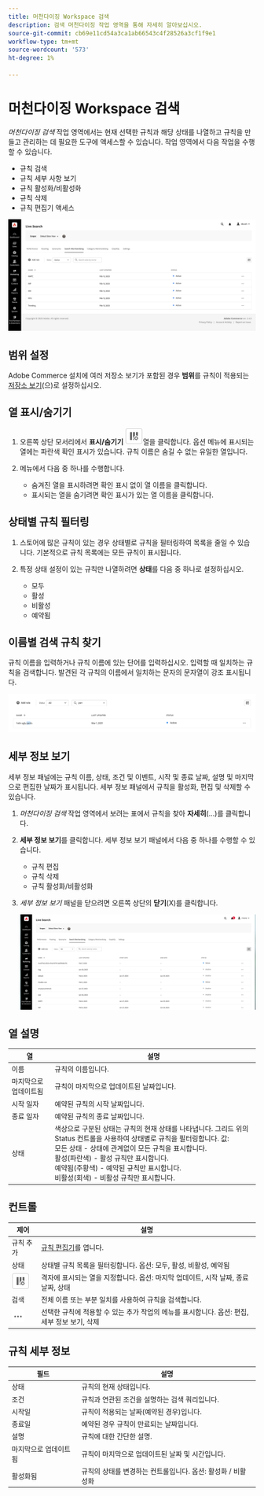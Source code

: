 ```yaml
---
title: 머천다이징 Workspace 검색
description: 검색 머천다이징 작업 영역을 통해 자세히 알아보십시오.
source-git-commit: cb69e11cd54a3ca1ab66543c4f28526a3cf1f9e1
workflow-type: tm+mt
source-wordcount: '573'
ht-degree: 1%

---
```


# 머천다이징 Workspace 검색

*머천다이징 검색* 작업 영역에서는 현재 선택한 규칙과 해당 상태를 나열하고 규칙을 만들고 관리하는 데 필요한 도구에 액세스할 수 있습니다. 작업 영역에서 다음 작업을 수행할 수 있습니다.

* 규칙 검색
* 규칙 세부 사항 보기
* 규칙 활성화/비활성화
* 규칙 삭제
* 규칙 편집기 액세스

![머천다이징 Workspace 검색](assets/rules-workspace.png)

## 범위 설정

Adobe Commerce 설치에 여러 저장소 보기가 포함된 경우 **범위**&#x200B;를 규칙이 적용되는 [저장소 보기](https://experienceleague.adobe.com/docs/commerce-admin/start/setup/websites-stores-views.html#scope-settings)&#x200B;(으)로 설정하십시오.

## 열 표시/숨기기

1. 오른쪽 상단 모서리에서 **표시/숨기기** ![열 선택기](assets/btn-show-hide-columns.png)열을 클릭합니다.
옵션 메뉴에 표시되는 열에는 파란색 확인 표시가 있습니다. 규칙 이름은 숨길 수 없는 유일한 열입니다.

1. 메뉴에서 다음 중 하나를 수행합니다.

   * 숨겨진 열을 표시하려면 확인 표시 없이 열 이름을 클릭합니다.
   * 표시되는 열을 숨기려면 확인 표시가 있는 열 이름을 클릭합니다.

## 상태별 규칙 필터링

1. 스토어에 많은 규칙이 있는 경우 상태별로 규칙을 필터링하여 목록을 줄일 수 있습니다. 기본적으로 규칙 목록에는 모든 규칙이 표시됩니다.

1. 특정 상태 설정이 있는 규칙만 나열하려면 **상태**&#x200B;를 다음 중 하나로 설정하십시오.

   * 모두
   * 활성
   * 비활성
   * 예약됨

## 이름별 검색 규칙 찾기

규칙 이름을 입력하거나 규칙 이름에 있는 단어를 입력하십시오.
입력할 때 일치하는 규칙을 검색합니다. 발견된 각 규칙의 이름에서 일치하는 문자의 문자열이 강조 표시됩니다.

![규칙 - 이름으로 찾기](assets/rules-workspace-search-name.png)

## 세부 정보 보기

세부 정보 패널에는 규칙 이름, 상태, 조건 및 이벤트, 시작 및 종료 날짜, 설명 및 마지막으로 편집한 날짜가 표시됩니다. 세부 정보 패널에서 규칙을 활성화, 편집 및 삭제할 수 있습니다.

1. *머천다이징 검색* 작업 영역에서 보려는 표에서 규칙을 찾아 **자세히**(...)를 클릭합니다.
1. **세부 정보 보기**&#x200B;를 클릭합니다.
세부 정보 보기 패널에서 다음 중 하나를 수행할 수 있습니다.

   * 규칙 편집
   * 규칙 삭제
   * 규칙 활성화/비활성화

1. *세부 정보 보기* 패널을 닫으려면 오른쪽 상단의 **닫기**(X)를 클릭합니다.

   ![규칙 - 세부 정보](assets/rules-workspace-details.png)

## 열 설명

| 열 | 설명 |
|--- |--- |
| 이름 | 규칙의 이름입니다. |
| 마지막으로 업데이트됨 | 규칙이 마지막으로 업데이트된 날짜입니다. |
| 시작 일자 | 예약된 규칙의 시작 날짜입니다. |
| 종료 일자 | 예약된 규칙의 종료 날짜입니다. |
| 상태 | 색상으로 구분된 상태는 규칙의 현재 상태를 나타냅니다. 그리드 위의 Status 컨트롤을 사용하여 상태별로 규칙을 필터링합니다. 값:<br />모든 상태 - 상태에 관계없이 모든 규칙을 표시합니다.<br />활성(파란색) - 활성 규칙만 표시합니다.<br />예약됨(주황색) - 예약된 규칙만 표시합니다.<br />비활성(회색) - 비활성 규칙만 표시합니다. |

## 컨트롤

| 제어 | 설명 |
|--- |--- |
| 규칙 추가 | [규칙 편집기](rules-add.md)를 엽니다. |
| 상태 | 상태별 규칙 목록을 필터링합니다. 옵션: 모두, 활성, 비활성, 예약됨 |
| ![열 선택기](assets/btn-show-hide-columns.png) | 격자에 표시되는 열을 지정합니다. 옵션: 마지막 업데이트, 시작 날짜, 종료 날짜, 상태 |
| 검색 | 전체 이름 또는 부분 일치를 사용하여 규칙을 검색합니다. |
| ![추가 선택기](assets/btn-more.png) | 선택한 규칙에 적용할 수 있는 추가 작업의 메뉴를 표시합니다. 옵션: 편집, 세부 정보 보기, 삭제 |

## 규칙 세부 정보

| 필드 | 설명 |
|--- |--- |
| 상태 | 규칙의 현재 상태입니다. |
| 조건 | 규칙과 연관된 조건을 설명하는 검색 쿼리입니다. |
| 시작일 | 규칙이 적용되는 날짜(예약된 경우)입니다. |
| 종료일 | 예약된 경우 규칙이 만료되는 날짜입니다. |
| 설명 | 규칙에 대한 간단한 설명. |
| 마지막으로 업데이트됨 | 규칙이 마지막으로 업데이트된 날짜 및 시간입니다. |
| 활성화됨 | 규칙의 상태를 변경하는 컨트롤입니다. 옵션: 활성화 / 비활성화 |
